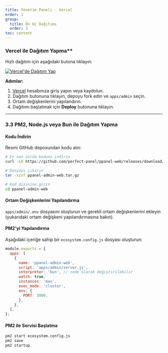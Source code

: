 ```yaml
---
title: Yönetim Paneli - Vercel
order: 1
group: 
  title: Ön Uç Dağıtımı
  order: 3
toc: content
---
```


### Vercel ile Dağıtım Yapma\*\*

Hızlı dağıtım için aşağıdaki butona tıklayın:

[![Vercel'de Dağıtım Yap](https://vercel.com/button)](https://vercel.com/new/clone?demo-description=PPanel%20saf%2C%20profesyonel%2C%20ve%20mükemmel%20bir%20açık%20kaynak%20proxy%20panel%20aracıdır%2C%20öğrenme%20ve%20pratik%20kullanım%20için%20ideal%20seçiminiz%20olmak%20üzere%20tasarlanmıştır\&demo-image=https%3A%2F%2Furlscan.io%2Fliveshot%2F%3Fwidth%3D1920%26height%3D1080%26url%3Dhttps%3A%2F%2Fadmin.ppanel.dev\&demo-title=PPanel%20Yönetim%20Web%20Arayüzü\&demo-url=https%3A%2F%2Fadmin.ppanel.dev%2F\&from=.\&project-name=ppanel-admin-web\&repository-name=ppanel-web\&repository-url=https%3A%2F%2Fgithub.com%2Fperfect-panel%2Fppanel-web\&root-directory=apps%2Fadmin\&skippable-integrations=1)

**Adımlar:**

1. [Vercel](https://vercel.com/) hesabınıza giriş yapın veya kaydolun.
2. Dağıtım butonuna tıklayın, depoyu fork edin ve `apps/admin` seçin.
3. Ortam değişkenlerini yapılandırın.
4. Dağıtımı başlatmak için **Deploy** butonuna tıklayın.

---

### **3.3 PM2, Node.js veya Bun ile Dağıtım Yapma**

#### Kodu İndirin

Resmi GitHub deposundan kodu alın:

```bash
# En son sürüm kodunu indirin
curl -LO https://github.com/perfect-panel/ppanel-web/releases/download/v1.0.0/ppanel-admin-web.tar.gz

# Dosyayı çıkarın
tar -xzvf ppanel-admin-web.tar.gz

# Kod dizinine girin
cd ppanel-admin-web
```

#### Ortam Değişkenlerini Yapılandırma

`apps/admin/.env` dosyasını oluşturun ve gerekli ortam değişkenlerini ekleyin (yukarıdaki ortam değişkeni yapılandırmasına bakın).

#### PM2'yi Yapılandırma

Aşağıdaki içeriğe sahip bir `ecosystem.config.js` dosyası oluşturun:

```javascript
module.exports = {
  apps: [
    {
      name: 'ppanel-admin-web',
      script: 'apps/admin/server.js',
      interpreter: 'bun', // node olarak değiştirilebilir
      watch: true,
      instances: 'max',
      exec_mode: 'cluster',
      env: {
        PORT: 3000,
      },
    },
  ],
};
```

#### PM2 ile Servisi Başlatma

```bash
pm2 start ecosystem.config.js
pm2 save
pm2 startup
```

